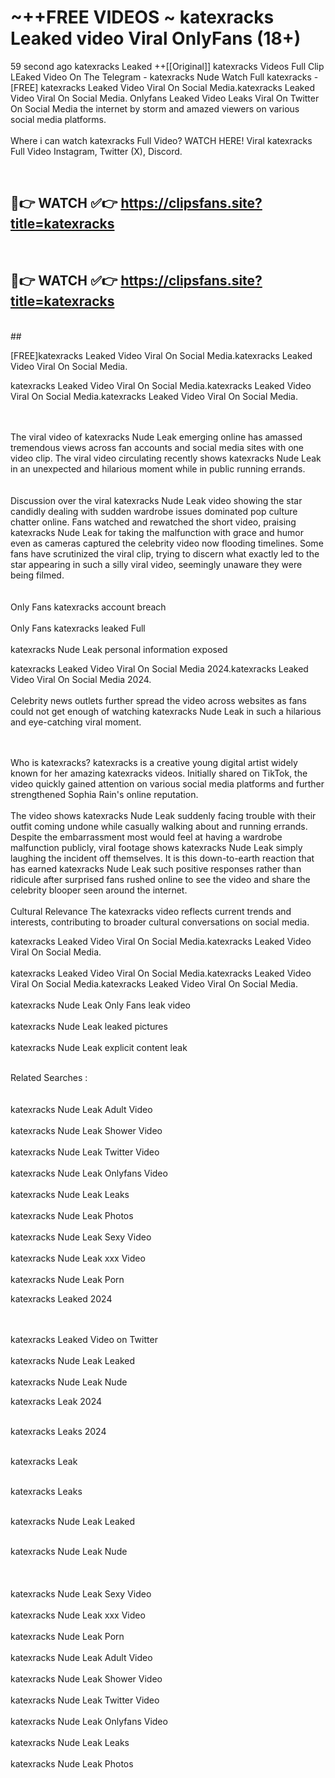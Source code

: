 # ~++FREE VIDEOS ~ katexracks Leaked video Viral OnlyFans (18+)<br>


59 second ago katexracks Leaked ++[[Original]] katexracks Videos Full Clip LEaked Video On The Telegram  - katexracks Nude  Watch Full katexracks - [FREE] katexracks Leaked Video Viral On Social Media.katexracks Leaked Video Viral On Social Media.   Onlyfans Leaked Video Leaks Viral On Twitter On Social Media the internet by storm and amazed viewers on various social media platforms. <br><br>
Where i can watch katexracks Full Video? WATCH HERE! Viral katexracks Full Video Instagram, Twitter (X), Discord. <br>


 <br>

##  🔴👉 WATCH ✅👉  <a href="https://clipsfans.site?title=katexracks&ref=git">https://clipsfans.site?title=katexracks</a> <br>
  <br>

##  🔴👉 WATCH ✅👉  <a href="https://clipsfans.site?title=katexracks&ref=git">https://clipsfans.site?title=katexracks</a> <br>
  <br>
  ##



[FREE]katexracks Leaked Video Viral On Social Media.katexracks Leaked Video Viral On Social Media. <br>

katexracks Leaked Video Viral On Social Media.katexracks Leaked Video Viral On Social Media.katexracks Leaked Video Viral On Social Media. <br>


  <br>

  <br>
The viral video of katexracks Nude Leak emerging online has amassed tremendous views across fan accounts and social media sites with one video clip. The viral video circulating recently shows katexracks Nude Leak in an unexpected and hilarious moment while in public running errands.<br>
<br>


<br>
Discussion over the viral katexracks Nude Leak video showing the star candidly dealing with sudden wardrobe issues dominated pop culture chatter online. Fans watched and rewatched the short video, praising katexracks Nude Leak for taking the malfunction with grace and humor even as cameras captured the celebrity video now flooding timelines. Some fans have scrutinized the viral clip, trying to discern what exactly led to the star appearing in such a silly viral video, seemingly unaware they were being filmed.<br>
<br>
<br> 
Only Fans katexracks account breach<br>
<br>
Only Fans katexracks leaked Full <br>
<br>
katexracks Nude Leak personal information exposed<br>

katexracks Leaked Video Viral On Social Media 2024.katexracks Leaked Video Viral On Social Media 2024. <br>
<br>
Celebrity news outlets further spread the video across websites as fans could not get enough of watching katexracks Nude Leak in such a hilarious and eye-catching viral moment.<br>
<br>

<br>
Who is katexracks? katexracks is a creative young digital artist widely known for her amazing katexracks videos. Initially shared on TikTok, the video quickly gained attention on various social media platforms and further strengthened Sophia Rain's online reputation.<br>
<br>
The video shows katexracks Nude Leak suddenly facing trouble with their outfit coming undone while casually walking about and running errands. Despite the embarrassment most would feel at having a wardrobe malfunction publicly, viral footage shows katexracks Nude Leak simply laughing the incident off themselves. It is this down-to-earth reaction that has earned katexracks Nude Leak such positive responses rather than ridicule after surprised fans rushed online to see the video and share the celebrity blooper seen around the internet.<br>
<br>
Cultural Relevance The katexracks video reflects current trends and interests, contributing to broader cultural conversations on social media.<br>

katexracks Leaked Video Viral On Social Media.katexracks Leaked Video Viral On Social Media.<br>
<br>
katexracks Leaked Video Viral On Social Media.katexracks Leaked Video Viral On Social Media.katexracks Leaked Video Viral On Social Media.<br>
<br>
katexracks Nude Leak Only Fans leak video<br>
<br>
katexracks Nude Leak leaked pictures<br>
<br>
katexracks Nude Leak explicit content leak<br>


<br>
Related Searches :<br>
<br>

<br>
katexracks Nude Leak Adult Video<br>
<br>
katexracks Nude Leak Shower Video<br>
<br>
katexracks Nude Leak Twitter Video<br>
<br>
katexracks Nude Leak Onlyfans Video<br>
<br>
katexracks Nude Leak Leaks<br>
<br>
katexracks Nude Leak Photos<br>

<br>
katexracks Nude Leak Sexy Video<br>
<br>
katexracks Nude Leak xxx Video<br>
<br>
katexracks Nude Leak Porn<br>

katexracks  Leaked 2024 <br> <br>
<br>

katexracks Leaked Video on Twitter <br>
<br>
katexracks Nude Leak Leaked<br>
<br>
katexracks Nude Leak Nude<br>


katexracks  Leak 2024 <br> <br>



katexracks  Leaks 2024 <br> <br>



 
katexracks  Leak<br> <br>



katexracks  Leaks<br> <br>


katexracks Nude Leak Leaked<br> <br>

katexracks Nude Leak Nude<br> <br>
<br> <br>
katexracks Nude Leak Sexy Video
<br> <br>
katexracks Nude Leak xxx Video
<br> <br>
katexracks Nude Leak Porn
<br> <br>
katexracks Nude Leak Adult Video
<br> <br>
katexracks Nude Leak Shower Video
<br> <br>
katexracks Nude Leak Twitter Video
<br> <br>
katexracks Nude Leak Onlyfans Video
<br> <br>
katexracks Nude Leak Leaks
<br> <br>
katexracks Nude Leak Photos






</p>




 



</p>










